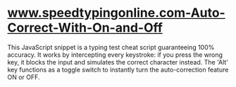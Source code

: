 # www.speedtypingonline.com-Auto-Correct-With-On-and-Off
This JavaScript snippet is a typing test cheat script guaranteeing 100% accuracy. It works by intercepting every keystroke: if you press the wrong key, it blocks the input and simulates the correct character instead. The 'Alt' key functions as a toggle switch to instantly turn the auto-correction feature ON or OFF.
